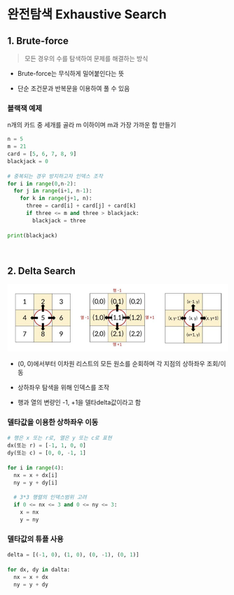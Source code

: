 # 완전탐색 Exhaustive Search

## 1. Brute-force

> 모든 경우의 수를 탐색하여 문제를 해결하는 방식

- Brute-force는 무식하게 밀어붙인다는 뜻

- 단순 조건문과 반복문을 이용하여 풀 수 있음

### 블랙잭 예제
n개의 카드 중 세개를 골라 m 이하이며 m과 가장 가까운 합 만들기
```python
n = 5
m = 21
card = [5, 6, 7, 8, 9]
blackjack = 0

# 중복되는 경우 방지하고자 인덱스 조작
for i in range(0,n-2):
  for j in range(i+1, n-1):
    for k in range(j+1, n):
      three = card[i] + card[j] + card[k]
      if three <= m and three > blackjack:
        blackjack = three

print(blackjack)
```

<br>

## 2. Delta Search

![델타탐색](%EB%8D%B8%ED%83%80%ED%83%90%EC%83%89.jpg)

- (0, 0)에서부터 이차원 리스트의 모든 원소를 순회하며 각 지점의 상하좌우 조회/이동

- 상하좌우 탐색을 위해 인덱스를 조작

- 행과 열의 변량인 -1, +1을 델타delta값이라고 함

### 델타값을 이용한 상하좌우 이동

```python
# 행은 x 또는 r로, 열은 y 또는 c로 표현
dx(또는 r) = [-1, 1, 0, 0]
dy(또는 c) = [0, 0, -1, 1]

for i in range(4):
  nx = x + dx[i]
  ny = y + dy[i]

  # 3*3 행렬의 인덱스범위 고려
  if 0 <= nx <= 3 and 0 <= ny <= 3:
    x = nx
    y = ny
```

### 델타값의 튜플 사용
```python
delta = [(-1, 0), (1, 0), (0, -1), (0, 1)]

for dx, dy in dalta:
  nx = x + dx
  ny = y + dy
```